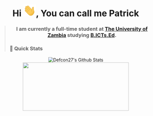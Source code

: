<h1 align="center">Hi <img src="wave.gif" width="40px">, You can call me Patrick</h1>

> ### <p align="center" width="150px">I am currently a full-time student at [The University of Zambia](https://www.unza.zm/) studying [B.ICTs.Ed](https://www.unza.zm/academics/undergraduate/bachelor-of-information-and-communication-technologies-education-bictsed).</p>
> ### 🚀 Quick Stats
<p align="center">
<img width="450" align="center" src="https://github-readme-stats-defcon27.vercel.app/api?username=Defcon27&show_icons=true&line_height=21&theme=react" alt="Defcon27's Github Stats" />
<img width="340" height="155" align="center" 
     src="https://github-readme-stats-defcon27.vercel.app/api/top-langs/?username=Defcon27&langs_count=6&hide=handlebars,jupyter notebook,css&theme=react&line_height=27&layout=compact" />
</p>
